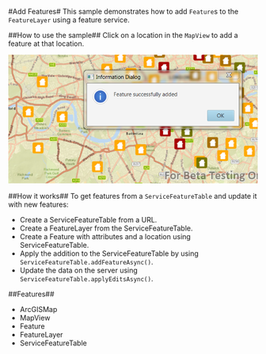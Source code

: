 #Add Features#
This sample demonstrates how to add `Feature`s to the `FeatureLayer` using a feature service. 

##How to use the sample##
Click on a location in the `MapView` to add a feature at that location.

![](AddFeatures.png)

##How it works##
To get features from a `ServiceFeatureTable` and update it with new features:

* Create a ServiceFeatureTable from a URL.
* Create a FeatureLayer from the ServiceFeatureTable.
* Create a Feature with attributes and a location using ServiceFeatureTable.
* Apply the addition to the ServiceFeatureTable by using 
`ServiceFeatureTable.addFeatureAsync()`.
* Update the data on the server using
`ServiceFeatureTable.applyEditsAsync()`.

##Features##
- ArcGISMap
- MapView
- Feature
- FeatureLayer
- ServiceFeatureTable